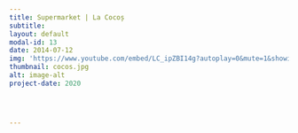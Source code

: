 ```yaml
---
title: Supermarket | La Cocoș
subtitle: 
layout: default
modal-id: 13
date: 2014-07-12
img: 'https://www.youtube.com/embed/LC_ipZBI14g?autoplay=0&mute=1&showinfo=0&loop=1&list=PL4ZHc1f3Rxy0EfZRD2t443vrZlNpTyBdv&enablejsapi=1&amp'
thumbnail: cocos.jpg
alt: image-alt
project-date: 2020




---
```

